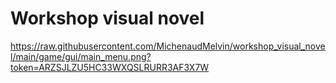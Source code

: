 # Workshop visual novel

https://raw.githubusercontent.com/MichenaudMelvin/workshop_visual_novel/main/game/gui/main_menu.png?token=ARZSJLZU5HC33WXQSLRURR3AF3X7W
